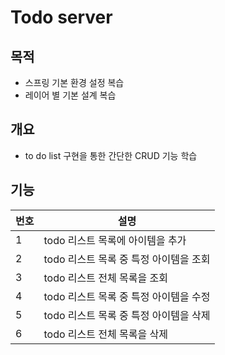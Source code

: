 # Todo server

## 목적
- 스프링 기본 환경 설정 복습
- 레이어 별 기본 설계 복습

## 개요
- to do list 구현을 통한 간단한 CRUD 기능 학습

## 기능
|번호|설명|
|---|---|
|1|todo 리스트 목록에 아이템을 추가|
|2|todo 리스트 목록 중 특정 아이템을 조회|
|3|todo 리스트 전체 목록을 조회|
|4|todo 리스트 목록 중 특정 아이템을 수정|
|5|todo 리스트 목록 중 특정 아이템을 삭제|
|6|todo 리스트 전체 목록을 삭제|